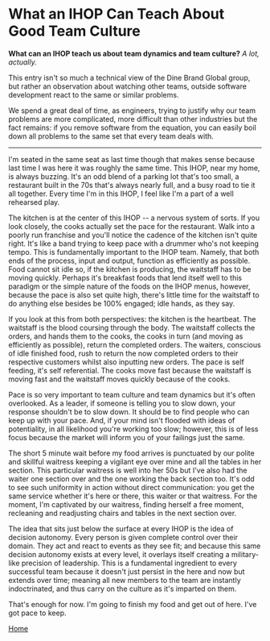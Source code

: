 # What an IHOP Can Teach About Good Team Culture

**What can an IHOP teach us about team dynamics and team culture?** *A lot, actually.*

This entry isn't so much a technical view of the Dine Brand Global group, but rather an observation about watching other teams, outside software development react to the same or similar problems.

We spend a great deal of time, as engineers, trying to justify why our team problems are more complicated, more difficult than other industries but the fact remains: if you remove software from the equation, you can easily boil down all problems to the same set that every team deals with.

***

I'm seated in the same seat as last time though that makes sense because last time I was here it was roughly the same time. This IHOP, near my home, is always buzzing. It's an odd blend of a parking lot that's too small, a restaurant built in the 70s that's always nearly full, and a busy road to tie it all together. Every time I'm in this IHOP, I feel like I'm a part of a well rehearsed play.

The kitchen is at the center of this IHOP -- a nervous system of sorts. If you look closely, the cooks actually set the pace for the restaurant. Walk into a poorly run franchise and you'll notice the cadence of the kitchen isn't quite right. It's like a band trying to keep pace with a drummer who's not keeping tempo. This is fundamentally important to the IHOP team. Namely, that both ends of the process, input and output, function as efficiently as possible. Food cannot sit idle so, if the kitchen is producing, the waitstaff has to be moving quickly. Perhaps it's breakfast foods that lend itself well to this paradigm or the simple nature of the foods on the IHOP menus, however, because the pace is also set quite high, there's little time for the waitstaff to do anything else besides be 100% engaged; idle hands, as they say.

If you look at this from both perspectives: the kitchen is the heartbeat. The waitstaff is the blood coursing through the body. The waitstaff collects the orders, and hands them to the cooks, the cooks in turn (and moving as efficiently as possible), return the completed orders. The waiters, conscious of idle finished food, rush to return the now completed orders to their respective customers whilst also inputting new orders. The pace is self feeding, it's self referential. The cooks move fast because the waitstaff is moving fast and the waitstaff moves quickly because of the cooks.

Pace is so very important to team culture and team dynamics but it's often overlooked. As a leader, if someone is telling you to slow down, your response shouldn't be to slow down. It should be to find people who can keep up with your pace. And, if your mind isn't flooded with ideas of potentiality, in all likelihood you're working too slow; however, this is of less focus because the market will inform you of your failings just the same.

The short 5 minute wait before my food arrives is punctuated by our polite and skillful waitress keeping a vigilant eye over mine and all the tables in her section. This particular waitress is well into her 50s but I've also had the waiter one section over and the one working the back section too. It's odd to see such uniformity in action without direct communication: you get the same service whether it's here or there, this waiter or that waitress. For the moment, I'm captivated by our waitress, finding herself a free moment, recleaning and readjusting chairs and tables in the next section over.

The idea that sits just below the surface at every IHOP is the idea of decision autonomy. Every person is given complete control over their domain. They act and react to events as they see fit; and because this same decision autonomy exists at every level, it overlays itself creating a military-like precision of leadership. This is a fundamental ingredient to every successful team because it doesn't just persist in the here and now but extends over time; meaning all new members to the team are instantly indoctrinated, and thus carry on the culture as it's imparted on them.

That's enough for now. I'm going to finish my food and get out of here. I've got pace to keep.

[Home](../index.md)
